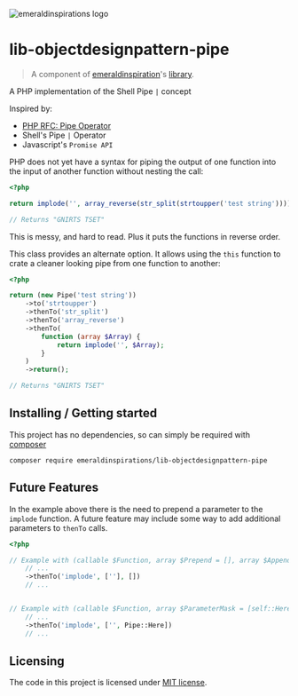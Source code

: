 ![emeraldinspirations logo](http://vps56132.vps.ovh.ca/logo.gitHub.png)
# lib-objectdesignpattern-pipe
> A component of  [emeraldinspiration](https://github.com/emeraldinspirations)'s [library](https://github.com/emeraldinspirations/library).

A PHP implementation of the Shell Pipe `|` concept

Inspired by:
- [PHP RFC: Pipe Operator](https://wiki.php.net/rfc/pipe-operator)
- Shell's Pipe `|` Operator
- Javascript's `Promise API`

PHP does not yet have a syntax for piping the output of one function into the input of another function without nesting the call:

```php
<?php

return implode('', array_reverse(str_split(strtoupper('test string'))));

// Returns "GNIRTS TSET"
```

This is messy, and hard to read.  Plus it puts the functions in reverse order.

This class provides an alternate option.  It allows using the `this` function to crate a cleaner looking pipe from one function to another:

```php
<?php

return (new Pipe('test string'))
    ->to('strtoupper')
    ->thenTo('str_split')
    ->thenTo('array_reverse')
    ->thenTo(
        function (array $Array) {
            return implode('', $Array);
        }
    )
    ->return();

// Returns "GNIRTS TSET"
```

## Installing / Getting started

This project has no dependencies, so can simply be required with
[composer](https://getcomposer.org/)

```shell
composer require emeraldinspirations/lib-objectdesignpattern-pipe
```

## Future Features

In the example above there is the need to prepend a parameter to the `implode`
function.  A future feature may include some way to add additional parameters
to `thenTo` calls.

```php
<?php

// Example with (callable $Function, array $Prepend = [], array $Append = [])
    // ...
    ->thenTo('implode', [''], [])
    // ...


// Example with (callable $Function, array $ParameterMask = [self::Here])
    // ...
    ->thenTo('implode', ['', Pipe::Here])
    // ...
```

## Licensing

The code in this project is licensed under [MIT license](LICENSE).
